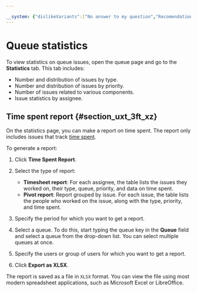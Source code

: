 ```yaml
---

__system: {"dislikeVariants":["No answer to my question","Recomendations didn't help","The content doesn't match title","Other"]}
---
```

# Queue statistics

To view statistics on queue issues, open the queue page and go to the **Statistics** tab. This tab includes:

- Number and distribution of issues by type.
- Number and distribution of issues by priority.
- Number of issues related to various components.
- Issue statistics by assignee.

## Time spent report {#section_uxt_3ft_xz}

On the statistics page, you can make a report on time spent. The report only includes issues that track [time spent](../user/time-spent.md).

To generate a report:

1. Click **Time Spent Report**.

1. Select the type of report:
    - **Timesheet report**: For each assignee, the table lists the issues they worked on, their type, queue, priority, and data on time spent.
    - **Pivot report**: Report grouped by issue. For each issue, the table lists the people who worked on the issue, along with the type, priority, and time spent.

1. Specify the period for which you want to get a report.

1. Select a queue. To do this, start typing the queue key in the **Queue** field and select a queue from the drop-down list. You can select multiple queues at once.

1. Specify the users or group of users for which you want to get a report.

1. Click **Export as XLSX**.

The report is saved as a file in `XLSX` format. You can view the file using most modern spreadsheet applications, such as Microsoft Excel or LibreOffice.

